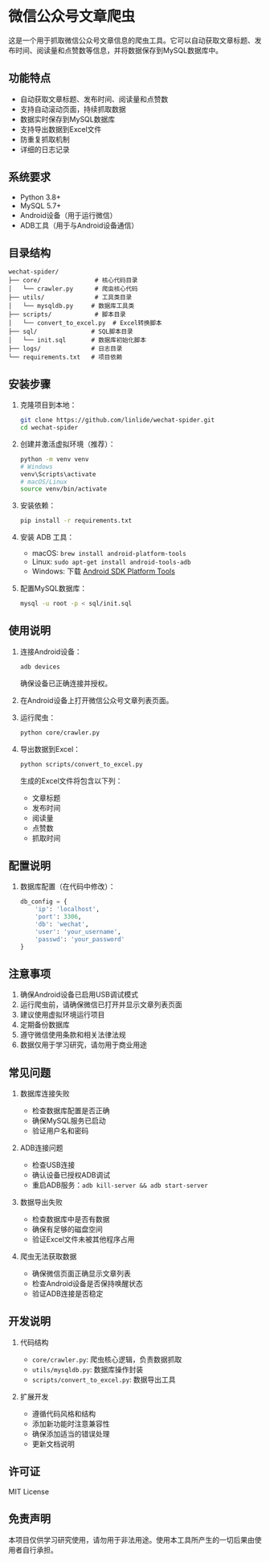 # 微信公众号文章爬虫

这是一个用于抓取微信公众号文章信息的爬虫工具。它可以自动获取文章标题、发布时间、阅读量和点赞数等信息，并将数据保存到MySQL数据库中。

## 功能特点

- 自动获取文章标题、发布时间、阅读量和点赞数
- 支持自动滚动页面，持续抓取数据
- 数据实时保存到MySQL数据库
- 支持导出数据到Excel文件
- 防重复抓取机制
- 详细的日志记录

## 系统要求

- Python 3.8+
- MySQL 5.7+
- Android设备（用于运行微信）
- ADB工具（用于与Android设备通信）

## 目录结构

```
wechat-spider/
├── core/               # 核心代码目录
│   └── crawler.py      # 爬虫核心代码
├── utils/              # 工具类目录
│   └── mysqldb.py     # 数据库工具类
├── scripts/            # 脚本目录
│   └── convert_to_excel.py  # Excel转换脚本
├── sql/               # SQL脚本目录
│   └── init.sql       # 数据库初始化脚本
├── logs/              # 日志目录
└── requirements.txt   # 项目依赖
```

## 安装步骤

1. 克隆项目到本地：
   ```bash
   git clone https://github.com/linlide/wechat-spider.git
   cd wechat-spider
   ```

2. 创建并激活虚拟环境（推荐）：
   ```bash
   python -m venv venv
   # Windows
   venv\Scripts\activate
   # macOS/Linux
   source venv/bin/activate
   ```

3. 安装依赖：
   ```bash
   pip install -r requirements.txt
   ```

4. 安装 ADB 工具：
   - macOS: `brew install android-platform-tools`
   - Linux: `sudo apt-get install android-tools-adb`
   - Windows: 下载 [Android SDK Platform Tools](https://developer.android.com/studio/releases/platform-tools)

5. 配置MySQL数据库：
   ```bash
   mysql -u root -p < sql/init.sql
   ```

## 使用说明

1. 连接Android设备：
   ```bash
   adb devices
   ```
   确保设备已正确连接并授权。

2. 在Android设备上打开微信公众号文章列表页面。

3. 运行爬虫：
   ```bash
   python core/crawler.py
   ```

4. 导出数据到Excel：
   ```bash
   python scripts/convert_to_excel.py
   ```
   生成的Excel文件将包含以下列：
   - 文章标题
   - 发布时间
   - 阅读量
   - 点赞数
   - 抓取时间

## 配置说明

1. 数据库配置（在代码中修改）：
   ```python
   db_config = {
       'ip': 'localhost',
       'port': 3306,
       'db': 'wechat',
       'user': 'your_username',
       'passwd': 'your_password'
   }
   ```

## 注意事项

1. 确保Android设备已启用USB调试模式
2. 运行爬虫前，请确保微信已打开并显示文章列表页面
3. 建议使用虚拟环境运行项目
4. 定期备份数据库
5. 遵守微信使用条款和相关法律法规
6. 数据仅用于学习研究，请勿用于商业用途

## 常见问题

1. 数据库连接失败
   - 检查数据库配置是否正确
   - 确保MySQL服务已启动
   - 验证用户名和密码

2. ADB连接问题
   - 检查USB连接
   - 确认设备已授权ADB调试
   - 重启ADB服务：`adb kill-server && adb start-server`

3. 数据导出失败
   - 检查数据库中是否有数据
   - 确保有足够的磁盘空间
   - 验证Excel文件未被其他程序占用

4. 爬虫无法获取数据
   - 确保微信页面正确显示文章列表
   - 检查Android设备是否保持唤醒状态
   - 验证ADB连接是否稳定

## 开发说明

1. 代码结构
   - `core/crawler.py`: 爬虫核心逻辑，负责数据抓取
   - `utils/mysqldb.py`: 数据库操作封装
   - `scripts/convert_to_excel.py`: 数据导出工具

2. 扩展开发
   - 遵循代码风格和结构
   - 添加新功能时注意兼容性
   - 确保添加适当的错误处理
   - 更新文档说明

## 许可证

MIT License

## 免责声明

本项目仅供学习研究使用，请勿用于非法用途。使用本工具所产生的一切后果由使用者自行承担。



